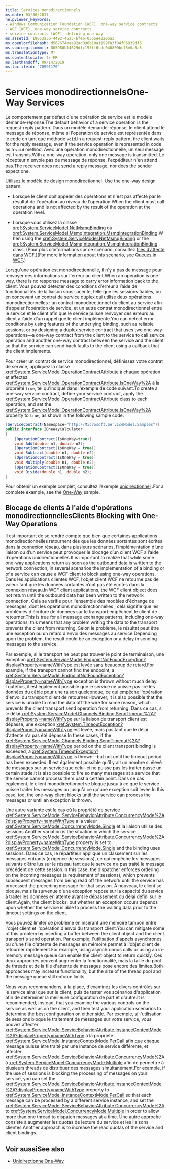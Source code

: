 ```yaml
---
title: Services monodirectionnels
ms.date: 03/30/2017
helpviewer_keywords:
- Windows Communication Foundation [WCF], one-way service contracts
- WCF [WCF], one-way service contracts
- service contracts [WCF], defining one-way
ms.assetid: 19053a36-4492-45a3-bfe6-0365ee0205a3
ms.openlocfilehash: d567674baa92ad096b10a1199fa3f04f05939df5
ms.sourcegitcommit: 005980b14629dfc193ff6cdc040800bc75e0a5a5
ms.translationtype: MT
ms.contentlocale: fr-FR
ms.lasthandoff: 09/14/2019
ms.locfileid: "70991170"
---
```

# <a name="one-way-services"></a><span data-ttu-id="e5a78-102">Services monodirectionnels</span><span class="sxs-lookup"><span data-stu-id="e5a78-102">One-Way Services</span></span>
<span data-ttu-id="e5a78-103">Le comportement par défaut d'une opération de service est le modèle demande-réponse.</span><span class="sxs-lookup"><span data-stu-id="e5a78-103">The default behavior of a service operation is the request-reply pattern.</span></span> <span data-ttu-id="e5a78-104">Dans un modèle demande-réponse, le client attend le message de réponse, même si l'opération de service est représentée dans le code en tant que méthode `void`.</span><span class="sxs-lookup"><span data-stu-id="e5a78-104">In a request-reply pattern, the client waits for the reply message, even if the service operation is represented in code as a `void` method.</span></span> <span data-ttu-id="e5a78-105">Avec une opération monodirectionnelle, un seul message est transmis.</span><span class="sxs-lookup"><span data-stu-id="e5a78-105">With a one-way operation, only one message is transmitted.</span></span> <span data-ttu-id="e5a78-106">Le récepteur n'envoie pas de message de réponse, l'expéditeur n'en attend pas.</span><span class="sxs-lookup"><span data-stu-id="e5a78-106">The receiver does not send a reply message, nor does the sender expect one.</span></span>  
  
 <span data-ttu-id="e5a78-107">Utilisez le modèle de design monodirectionnel :</span><span class="sxs-lookup"><span data-stu-id="e5a78-107">Use the one-way design pattern:</span></span>  
  
- <span data-ttu-id="e5a78-108">Lorsque le client doit appeler des opérations et n'est pas affecté par le résultat de l'opération au niveau de l'opération.</span><span class="sxs-lookup"><span data-stu-id="e5a78-108">When the client must call operations and is not affected by the result of the operation at the operation level.</span></span>  
  
- <span data-ttu-id="e5a78-109">Lorsque vous utilisez la classe <xref:System.ServiceModel.NetMsmqBinding> ou <xref:System.ServiceModel.MsmqIntegration.MsmqIntegrationBinding>.</span><span class="sxs-lookup"><span data-stu-id="e5a78-109">When using the <xref:System.ServiceModel.NetMsmqBinding> or the <xref:System.ServiceModel.MsmqIntegration.MsmqIntegrationBinding> class.</span></span> <span data-ttu-id="e5a78-110">(Pour plus d’informations sur ce scénario, consultez [files d’attente dans WCF](../../../../docs/framework/wcf/feature-details/queues-in-wcf.md).)</span><span class="sxs-lookup"><span data-stu-id="e5a78-110">(For more information about this scenario, see [Queues in WCF](../../../../docs/framework/wcf/feature-details/queues-in-wcf.md).)</span></span>  
  
 <span data-ttu-id="e5a78-111">Lorsqu'une opération est monodirectionnelle, il n'y a pas de message pour renvoyer des informations sur l'erreur au client.</span><span class="sxs-lookup"><span data-stu-id="e5a78-111">When an operation is one-way, there is no response message to carry error information back to the client.</span></span> <span data-ttu-id="e5a78-112">Vous pouvez détecter des conditions d’erreur à l’aide de fonctionnalités de la liaison sous-jacente, telle que les sessions fiables, ou en concevant un contrat de service duplex qui utilise deux opérations monodirectionnelles : un contrat monodirectionnel du client au service afin d’appeler l’opération de service, et un autre contrat monodirectionnel entre le service et le client afin que le service puisse renvoyer des erreurs au client à l’aide d’un rappel que le client implémente.</span><span class="sxs-lookup"><span data-stu-id="e5a78-112">You can detect error conditions by using features of the underlying binding, such as reliable sessions, or by designing a duplex service contract that uses two one-way operations—a one-way contract from the client to the service to call service operation and another one-way contract between the service and the client so that the service can send back faults to the client using a callback that the client implements.</span></span>  
  
 <span data-ttu-id="e5a78-113">Pour créer un contrat de service monodirectionnel, définissez votre contrat de service, appliquez la classe <xref:System.ServiceModel.OperationContractAttribute> à chaque opération et affectez <xref:System.ServiceModel.OperationContractAttribute.IsOneWay%2A> à la propriété `true`, tel qu'indiqué dans l'exemple de code suivant.</span><span class="sxs-lookup"><span data-stu-id="e5a78-113">To create a one-way service contract, define your service contract, apply the <xref:System.ServiceModel.OperationContractAttribute> class to each operation, and set the <xref:System.ServiceModel.OperationContractAttribute.IsOneWay%2A> property to `true`, as shown in the following sample code.</span></span>  
  
```csharp
[ServiceContract(Namespace="http://Microsoft.ServiceModel.Samples")]  
public interface IOneWayCalculator  
{  
    [OperationContract(IsOneWay=true)]  
    void Add(double n1, double n2);  
    [OperationContract(IsOneWay = true)]  
    void Subtract(double n1, double n2);  
    [OperationContract(IsOneWay = true)]  
    void Multiply(double n1, double n2);  
    [OperationContract(IsOneWay = true)]  
    void Divide(double n1, double n2);  
}  
```  
  
 <span data-ttu-id="e5a78-114">Pour obtenir un exemple complet, consultez l’exemple [unidirectionnel](../../../../docs/framework/wcf/samples/one-way.md) .</span><span class="sxs-lookup"><span data-stu-id="e5a78-114">For a complete example, see the [One-Way](../../../../docs/framework/wcf/samples/one-way.md) sample.</span></span>  
  
## <a name="clients-blocking-with-one-way-operations"></a><span data-ttu-id="e5a78-115">Blocage de clients à l'aide d'opérations monodirectionnelles</span><span class="sxs-lookup"><span data-stu-id="e5a78-115">Clients Blocking with One-Way Operations</span></span>  
 <span data-ttu-id="e5a78-116">Il est important de se rendre compte que bien que certaines applications monodirectionnelles retournent dès que les données sortantes sont écrites dans la connexion réseau, dans plusieurs scénarios, l’implémentation d’une liaison ou d’un service peut provoquer le blocage d’un client WCF à l’aide d’opérations unidirectionnelles.</span><span class="sxs-lookup"><span data-stu-id="e5a78-116">It is important to realize that while some one-way applications return as soon as the outbound data is written to the network connection, in several scenarios the implementation of a binding or of a service can cause a WCF client to block using one-way operations.</span></span> <span data-ttu-id="e5a78-117">Dans les applications clientes WCF, l’objet client WCF ne retourne pas de valeur tant que les données sortantes n’ont pas été écrites dans la connexion réseau.</span><span class="sxs-lookup"><span data-stu-id="e5a78-117">In WCF client applications, the WCF client object does not return until the outbound data has been written to the network connection.</span></span> <span data-ttu-id="e5a78-118">Cela se vérifie pour l'ensemble des modèles d'échange de messages, dont les opérations monodirectionnelles ; cela signifie que les problèmes d'écriture de données sur le transport empêchent le client de retourner.</span><span class="sxs-lookup"><span data-stu-id="e5a78-118">This is true for all message exchange patterns, including one-way operations; this means that any problem writing the data to the transport prevents the client from returning.</span></span> <span data-ttu-id="e5a78-119">Selon le problème, le résultat peut être une exception ou un retard d'envoi des messages au service.</span><span class="sxs-lookup"><span data-stu-id="e5a78-119">Depending upon the problem, the result could be an exception or a delay in sending messages to the service.</span></span>  
  
 <span data-ttu-id="e5a78-120">Par exemple, si le transport ne peut pas trouver le point de terminaison, une exception <xref:System.ServiceModel.EndpointNotFoundException?displayProperty=nameWithType> est levée sans beaucoup de retard.</span><span class="sxs-lookup"><span data-stu-id="e5a78-120">For example, if the transport cannot find the endpoint, a <xref:System.ServiceModel.EndpointNotFoundException?displayProperty=nameWithType> exception is thrown without much delay.</span></span> <span data-ttu-id="e5a78-121">Toutefois, il est également possible que le service ne puisse pas lire les données du câble pour une raison quelconque, ce qui empêche l'opération d'envoi du transport client de retourner.</span><span class="sxs-lookup"><span data-stu-id="e5a78-121">However, it is also possible that the service is unable to read the data off the wire for some reason, which prevents the client transport send operation from returning.</span></span> <span data-ttu-id="e5a78-122">Dans ce cas, si le délai <xref:System.ServiceModel.Channels.Binding.SendTimeout%2A?displayProperty=nameWithType> sur la liaison de transport client est dépassé, une exception <xref:System.TimeoutException?displayProperty=nameWithType> est levée, mais pas tant que le délai d’attente n’a pas été dépassé.</span><span class="sxs-lookup"><span data-stu-id="e5a78-122">In these cases, if the <xref:System.ServiceModel.Channels.Binding.SendTimeout%2A?displayProperty=nameWithType> period on the client transport binding is exceeded, a <xref:System.TimeoutException?displayProperty=nameWithType> is thrown—but not until the timeout period has been exceeded.</span></span> <span data-ttu-id="e5a78-123">Il est également possible qu'il y ait un nombre si élevé de messages sur un service que celui-ci ne puisse pas les traiter passé un certain stade.</span><span class="sxs-lookup"><span data-stu-id="e5a78-123">It is also possible to fire so many messages at a service that the service cannot process them past a certain point.</span></span> <span data-ttu-id="e5a78-124">Dans ce cas également, le client monodirectionnel se bloque jusqu'à ce que le service puisse traiter les messages ou jusqu'à ce qu'une exception soit levée.</span><span class="sxs-lookup"><span data-stu-id="e5a78-124">In this case, too, the one-way client blocks until the service can process the messages or until an exception is thrown.</span></span>  
  
 <span data-ttu-id="e5a78-125">Une autre variante est le cas où la propriété de service <xref:System.ServiceModel.ServiceBehaviorAttribute.ConcurrencyMode%2A?displayProperty=nameWithType> a la valeur <xref:System.ServiceModel.ConcurrencyMode.Single> et la liaison utilise des sessions.</span><span class="sxs-lookup"><span data-stu-id="e5a78-125">Another variation is the situation in which the service <xref:System.ServiceModel.ServiceBehaviorAttribute.ConcurrencyMode%2A?displayProperty=nameWithType> property is set to <xref:System.ServiceModel.ConcurrencyMode.Single> and the binding uses sessions.</span></span> <span data-ttu-id="e5a78-126">Dans ce cas, le répartiteur applique un classement sur les messages entrants (exigence de sessions), ce qui empêche les messages suivants d’être lus sur le réseau tant que le service n’a pas traité le message précédent de cette session.</span><span class="sxs-lookup"><span data-stu-id="e5a78-126">In this case, the dispatcher enforces ordering on the incoming messages (a requirement of sessions), which prevents subsequent messages from being read off the network until the service has processed the preceding message for that session.</span></span> <span data-ttu-id="e5a78-127">À nouveau, le client se bloque, mais la survenue d'une exception repose sur la capacité du service à traiter les données en attente avant le dépassement du délai défini sur le client.</span><span class="sxs-lookup"><span data-stu-id="e5a78-127">Again, the client blocks, but whether an exception occurs depends upon whether the service is able to process the waiting data prior to the timeout settings on the client.</span></span>  
  
 <span data-ttu-id="e5a78-128">Vous pouvez limiter ce problème en insérant une mémoire tampon entre l'objet client et l'opération d'envoi du transport client.</span><span class="sxs-lookup"><span data-stu-id="e5a78-128">You can mitigate some of this problem by inserting a buffer between the client object and the client transport's send operation.</span></span> <span data-ttu-id="e5a78-129">Par exemple, l'utilisation d'appels asynchrones ou d'une file d'attente de messages en mémoire permet à l'objet client de retourner rapidement.</span><span class="sxs-lookup"><span data-stu-id="e5a78-129">For example, using asynchronous calls or using an in-memory message queue can enable the client object to return quickly.</span></span> <span data-ttu-id="e5a78-130">Ces deux approches peuvent augmenter la fonctionnalité, mais la taille du pool de threads et de la file d'attente de messages pose encore des limites.</span><span class="sxs-lookup"><span data-stu-id="e5a78-130">Both approaches may increase functionality, but the size of the thread pool and the message queue still enforce limits.</span></span>  
  
 <span data-ttu-id="e5a78-131">Nous vous recommandons, à la place, d'examinez les divers contrôles sur le service ainsi que sur le client, puis de tester vos scénarios d'application afin de déterminer la meilleure configuration de part et d'autre.</span><span class="sxs-lookup"><span data-stu-id="e5a78-131">It is recommended, instead, that you examine the various controls on the service as well as on the client, and then test your application scenarios to determine the best configuration on either side.</span></span> <span data-ttu-id="e5a78-132">Par exemple, si l'utilisation de sessions bloque le traitement de messages sur votre service, vous pouvez affecter <xref:System.ServiceModel.ServiceBehaviorAttribute.InstanceContextMode%2A?displayProperty=nameWithType> à la propriété <xref:System.ServiceModel.InstanceContextMode.PerCall> afin que chaque message puisse être traité par une instance de service différente, et affecter <xref:System.ServiceModel.ServiceBehaviorAttribute.ConcurrencyMode%2A> à <xref:System.ServiceModel.ConcurrencyMode.Multiple> afin de permettre à plusieurs threads de distribuer des messages simultanément.</span><span class="sxs-lookup"><span data-stu-id="e5a78-132">For example, if the use of sessions is blocking the processing of messages on your service, you can set the <xref:System.ServiceModel.ServiceBehaviorAttribute.InstanceContextMode%2A?displayProperty=nameWithType> property to <xref:System.ServiceModel.InstanceContextMode.PerCall> so that each message can be processed by a different service instance, and set the <xref:System.ServiceModel.ServiceBehaviorAttribute.ConcurrencyMode%2A> to <xref:System.ServiceModel.ConcurrencyMode.Multiple> in order to allow more than one thread to dispatch messages at a time.</span></span> <span data-ttu-id="e5a78-133">Une autre approche consiste à augmenter les quotas de lecture du service et les liaisons clientes.</span><span class="sxs-lookup"><span data-stu-id="e5a78-133">Another approach is to increase the read quotas of the service and client bindings.</span></span>  
  
## <a name="see-also"></a><span data-ttu-id="e5a78-134">Voir aussi</span><span class="sxs-lookup"><span data-stu-id="e5a78-134">See also</span></span>

- [<span data-ttu-id="e5a78-135">Unidirectionnel</span><span class="sxs-lookup"><span data-stu-id="e5a78-135">One-Way</span></span>](../../../../docs/framework/wcf/samples/one-way.md)
